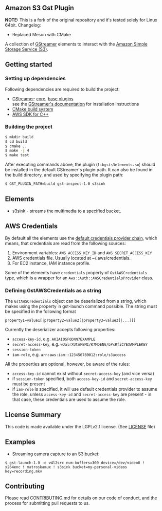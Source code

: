 ## Amazon S3 Gst Plugin

**NOTE:** This is a fork of the original repository and it's tested solely for Linux 64bit. Changelog:

- Replaced Meson with CMake

A collection of [GStreamer](https://gstreamer.freedesktop.org/) elements to interact
with the [Amazon Simple Storage Service (S3)](https://aws.amazon.com/s3/).

## Getting started
### Setting up dependencies
Following dependencies are required to build the project:
 * [GStreamer](https://gstreamer.freedesktop.org/): [core](https://gitlab.freedesktop.org/gstreamer/gstreamer), [base plugins](https://gitlab.freedesktop.org/gstreamer/gst-plugins-base)  
 see the [GStreamer's documentation](https://gstreamer.freedesktop.org/documentation/installing/index.html?gi-language=c) for installation instructions
 * [CMake build system](https://cmake.org/)
 * [AWS SDK for C++](https://aws.amazon.com/sdk-for-cpp/)

### Building the project
```bash
$ mkdir build
$ cd build
$ cmake ..
$ make -j 4
$ make test
```
After executing commands above, the plugin (`libgsts3elements.so`) should be installed in the default GStreamer's plugin path. It can also be found in the build directory, and used by specifying the plugin path:
```bash 
$ GST_PLUGIN_PATH=build gst-inspect-1.0 s3sink
```

## Elements
* s3sink - streams the multimedia to a specified bucket.

## AWS Credentials
By default all the elements use the [default credentials provider chain](https://sdk.amazonaws.com/cpp/api/0.14.3/class_aws_1_1_auth_1_1_default_a_w_s_credentials_provider_chain.html), which means, that credentials are read from the following sources:

1. Environment variables: `AWS_ACCESS_KEY_ID` and `AWS_SECRET_ACCESS_KEY`
1. AWS credentials file. Usually located at ~/.aws/credentials.
1. For EC2 instance, IAM instance profile.

Some of the elements have `credentials` property of `GstAWSCredentials` type, which is a wrapper for an `Aws::Auth::AWSCredentialsProvider` class.

### Defining GstAWSCredentials as a string
The `GstAWSCredentials` object can be deserialized from a string, which makes using the property in gst-launch command possible. The string must be specified in the following format
```
property1=value1[|property2=value2[|property3=value3[|...]]]
```
Currently the deserializer accepts following properties:

* `access-key-id`, e.g. `AKIAIOSFODNN7EXAMPLE`
* `secret-access-key`, e.g. `wJalrXUtnFEMI/K7MDENG/bPxRfiCYEXAMPLEKEY`
* `session-token`
* `iam-role`, e.g. `arn:aws:iam::123456789012:role/s3access`

All the properties are optional, however, be aware of the rules:

* `access-key-id` cannot exist without `secret-access-key` (and vice versa)
* if `session-token` specified, both `access-key-id` and `secret-access-key` must be present
* if `iam-role` is specified, it will use default credentials provider to assume the role, unless `access-key-id` and `secret-access-key` are present - in that case, these credentials are used to assume the role.

## License Summary
This code is made available under the LGPLv2.1 license.
(See [LICENSE](LICENSE) file)

## Examples
* Streaming camera capture to an S3 bucket:
```
$ gst-launch-1.0 -e v4l2src num-buffers=300 device=/dev/video0 ! x264enc ! matroskamux ! s3sink bucket=my-personal-videos key=recording.mkv
```

## Contributing
Please read [CONTRIBUTING.md](CONTRIBUTING.md) for details on our code of conduct, and the process for submitting pull requests to us.